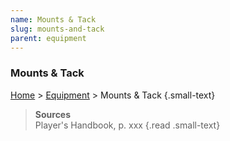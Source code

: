 ```yaml
---
name: Mounts & Tack
slug: mounts-and-tack
parent: equipment
---
```

### Mounts & Tack
[Home](dm-operations-center) > [Equipment](equipment) > Mounts & Tack {.small-text}

> **Sources** <br/>
> Player's Handbook, p. xxx
{.read .small-text}

